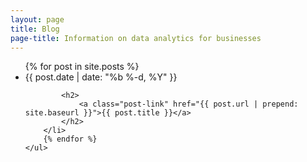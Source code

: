 ```yaml
---
layout: page
title: Blog
page-title: Information on data analytics for businesses
---
```



<div class="col-md-12 text-center">
    <ul class="post-list">
        {% for post in site.posts %}
        <li>
            <span class="post-meta">{{ post.date | date: "%b %-d, %Y" }}</span>

            <h2>
                <a class="post-link" href="{{ post.url | prepend: site.baseurl }}">{{ post.title }}</a>
            </h2>
        </li>
        {% endfor %}
    </ul>
</div>

